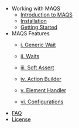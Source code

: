 - Working with MAQS
	- [Introduction to MAQS](MAQS_4.4.0/Introduction.md)
	- [Installation](MAQS_4.4.0/Installation.md)
	- [Getting Started](MAQS_4.4.0/Getting-Started.md)
- MAQS Features
	- [i. Generic Wait](MAQS_4.4.0/Generic-Waits.md)

	- [ii. Waits](MAQS_4.4.0/Waits.md)

	- [iii. Soft Assert](MAQS_4.4.0/Soft-Asserts.md)

	- [iv. Action Builder](MAQS_4.4.0/Action-Builder.md)

	- [v. Element Handler](MAQS_4.4.0/Element-Handler.md)

	- [vi. Configurations](MAQS_4.4.0/Configuration.md)
- [FAQ](MAQS_4.4.0/MAQS-FAQ.md)
- [License](MAQS_4.4.0/License.md)